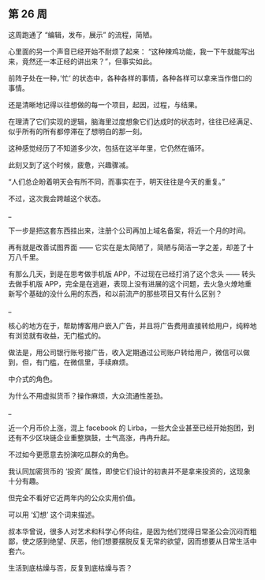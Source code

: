 ## 第 26 周

这周跑通了 “编辑，发布，展示” 的流程，简陋。

心里面的另一个声音已经开始不耐烦了起来： “这种辣鸡功能，我一下午就能写出来，竟然还一本正经的讲出来？”，但事实如此。

前阵子处在一种，’忙‘ 的状态中，各种各样的事情，各种各样可以拿来当作借口的事情。

还是清晰地记得以往想做的每一个项目，起因，过程，与结果。

在理清了它们实现的逻辑，脑海里过度想象它们达成时的状态时，往往已经满足、似乎所有的所有都停滞在了想明白的那一刻。

这种感觉经历了不知道多少次，包括在这半年里，它仍然在循环。

此刻又到了这个时候，疲惫，兴趣骤减。

“人们总企盼着明天会有所不同，而事实在于，明天往往是今天的重复。”

不过，这次我会跨越这个状态。

_

下一步是把这套东西挂出来，注册个公司再加上域名备案，将近一个月的时间。

再有就是改善试图界面 —— 它实在是太简陋了，简陋与简洁一字之差，却差了十万八千里。

有那么几天，到是在思考做手机版 APP，不过现在已经打消了这个念头 —— 转头去做手机版 APP，完全是在逃避，表现上没有进展的这个问题，去火急火燎地重新写个基础的没什么用的东西，和以前流产的那些项目又有什么区别？

_

核心的地方在于，帮助博客用户嵌入广告，并且将广告费用直接转给用户，纯粹地有浏览就有收益，无门槛式的。

做法是，用公司银行账号接广告，收入定期通过公司账户转给用户，微信可以做到，但，有门槛，在微信里，手续麻烦。

中介式的角色。

为什么不用虚拟货币？操作麻烦，大众流通性差劲。

_

近一个月币价上涨，混上 facebook 的 Lirba，一些大企业甚至已经开始抱团，到还有不少区块链企业重整旗鼓，士气高涨，冉冉升起。

不过如今更愿意去扮演吃瓜群众的角色。

我认同加密货币的 ‘投资’ 属性，即使它们设计的初衷并不是拿来投资的，这现象十分有趣。

但完全不看好它近两年内的公众实用价值。

可以用 ‘幻想’ 这个词来描述。



叔本华曾说，很多人对艺术和科学心怀向往，是因为他们觉得日常圣公会沉闷而粗鄙，使之感到绝望、厌恶，他们想要摆脱反复无常的欲望，因而想要从日常生活中套六。

生活到底枯燥与否，反复到底枯燥与否？
